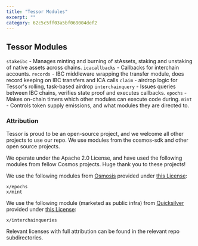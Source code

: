 ```yaml
---
title: "Tessor Modules"
excerpt: ""
category: 62c5c5ff03a5bf069004def2
---
```


## Tessor Modules

`stakeibc` - Manages minting and burning of stAssets, staking and unstaking of native assets across chains.
`icacallbacks` - Callbacks for interchain accounts.
`records` - IBC middleware wrapping the transfer module, does record keeping on IBC transfers and ICA calls
`claim` - airdrop logic for Tessor's rolling, task-based airdrop 
`interchainquery` - Issues queries between IBC chains, verifies state proof and executes callbacks.
`epochs` - Makes on-chain timers which other modules can execute code during.
`mint` - Controls token supply emissions, and what modules they are directed to.

### Attribution

Tessor is proud to be an open-source project, and we welcome all other projects to use our repo. We use modules from the cosmos-sdk and other open source projects.

We operate under the Apache 2.0 License, and have used the following modules from fellow Cosmos projects. Huge thank you to these projects!

We use the following modules from [Osmosis](https://github.com/osmosis-labs/osmosis) provided  under [this License](https://github.com/osmosis-labs/osmosis/blob/main/LICENSE):
```
x/epochs
x/mint
```
We use the following module (marketed as public infra) from [Quicksilver](https://github.com/ingenuity-build/quicksilver) provided under [this License](https://github.com/ingenuity-build/quicksilver/blob/main/LICENSE): 
```
x/interchainqueries
```

Relevant licenses with full attribution can be found in the relevant repo subdirectories.